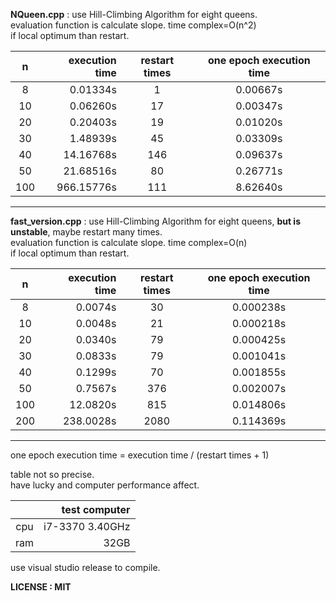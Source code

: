 **NQueen.cpp** : use Hill-Climbing Algorithm for eight queens.  
evaluation function is calculate slope. time complex=O(n^2)   
if local optimum than restart.  

| n  | execution time | restart times|one epoch execution time|
|:--:|---------------:|:----:|:----------:|
| 8 |      0.01334s|   1|0.00667s|
| 10|      0.06260s|  17|0.00347s|
| 20|      0.20403s|  19|0.01020s|
| 30|      1.48939s|  45|0.03309s|
| 40|     14.16768s| 146|0.09637s|
| 50|     21.68516s|  80|0.26771s|
|100|    966.15776s| 111|8.62640s|

---

**fast_version.cpp** : use Hill-Climbing Algorithm for eight queens, **but is unstable**, maybe restart many times.  
evaluation function is calculate slope. time complex=O(n)   
if local optimum than restart.  

| n  | execution time | restart times|one epoch execution time|
|:--:|---------------:|:----:|:----------:|
| 8 |     0.0074s|  30|0.000238s|
| 10|     0.0048s|  21|0.000218s|
| 20|     0.0340s|  79|0.000425s|
| 30|     0.0833s|  79|0.001041s|
| 40|     0.1299s|  70|0.001855s|
| 50|     0.7567s| 376|0.002007s|
|100|    12.0820s| 815|0.014806s|
|200|   238.0028s|2080|0.114369s|

---  
one epoch execution time = execution time / (restart times + 1)

table not so precise.  
have lucky and computer performance affect.   

|   |  test computer  |
|:--:|---------------:|
|cpu|i7-3370 3.40GHz|
|ram|32GB|

use visual studio release to compile.

**LICENSE : MIT**
